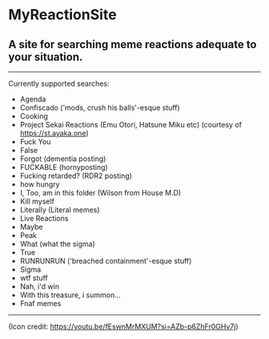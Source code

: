 # MyReactionSite

 A site for searching meme reactions adequate to your situation.
---
---
Currently supported searches:
* Agenda
* Confiscado ('mods, crush his balls'-esque stuff)
* Cooking
* Project Sekai Reactions (Emu Otori, Hatsune Miku etc) (courtesy of https://st.ayaka.one)
* Fuck You
* False 
* Forgot (dementia posting)
* FUCKABLE (hornyposting)
* Fucking retarded? (RDR2 posting)
* how hungry
* I, Too, am in this folder (Wilson from House M.D)
* Kill myself 
* Literally (Literal memes)
* Live Reactions
* Maybe
* Peak
* What (what the sigma)
* True
* RUNRUNRUN ('breached containment'-esque stuff)
* Sigma
* wtf stuff
* Nah, i'd win
* With this treasure, i summon...
* Fnaf memes

---

(Icon credit: https://youtu.be/fEswnMrMXUM?si=AZb-p6ZhFr0GHv7j)
